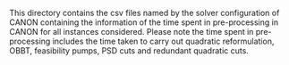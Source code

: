 This directory contains the csv files named by the solver configuration of CANON containing the information of the time spent in pre-processing in CANON for all instances considered. 
Please note the time spent in pre-processing includes the time taken to carry out quadratic reformulation, OBBT, feasibility pumps, PSD cuts and redundant quadratic cuts.
